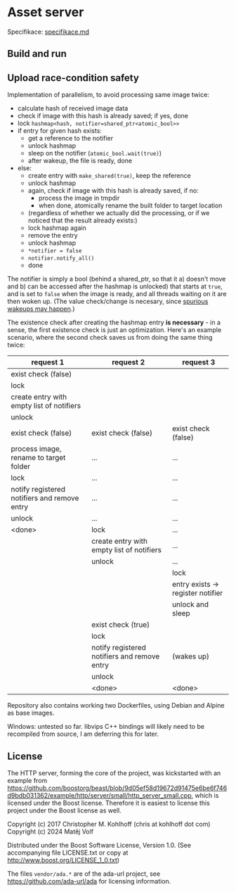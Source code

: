 # Asset server

Specifikace: [specifikace.md](specifikace.md)

## Build and run


## Upload race-condition safety

Implementation of parallelism, to avoid processing same image twice:

- calculate hash of received image data
- check if image with this hash is already saved; if yes, done
- lock `hashmap<hash, notifier=shared_ptr<atomic_bool>>`
- if entry for given hash exists:
  - get a reference to the notifier
  - unlock hashmap
  - sleep on the notifier (`atomic_bool.wait(true)`)
  - after wakeup, the file is ready, done
- else:
  - create entry with `make_shared(true)`, keep the reference
  - unlock hashmap
  - again, check if image with this hash is already saved, if no:
    - process the image in tmpdir
    - when done, atomically rename the built folder to target location
  - (regardless of whether we actually did the processing, or if we noticed that the result already exists:)
  - lock hashmap again
  - remove the entry
  - unlock hashmap
  - `*notifier = false`
  - `notifier.notify_all()`
  - done

The notifier is simply a bool (behind a shared_ptr, so that it a) doesn't move and b) can be accessed after the hashmap is unlocked) that starts at `true`, and is set to `false` when the image is ready, and all threads waiting on it are then woken up. (The value check/change is necesary, since [spurious wakeups may happen](https://en.cppreference.com/w/cpp/atomic/atomic/wait).)

The existence check after creating the hashmap entry **is necessary** - in a sense, the first existence check is just an optimization. Here's an example scenario, where the second check saves us from doing the same thing twice:

| request 1                                    | request 2                                    | request 3                         |
| -------------------------------------------- | -------------------------------------------- | --------------------------------- |
| exist check (false)                          |                                              |                                   |
| lock                                         |                                              |                                   |
| create entry with empty list of notifiers    |                                              |                                   |
| unlock                                       |                                              |                                   |
| exist check (false)                          | exist check (false)                          | exist check (false)               |
| process image, rename to target folder       | ...                                          | ...                               |
| lock                                         | ...                                          | ...                               |
| notify registered notifiers and remove entry | ...                                          | ...                               |
| unlock                                       | ...                                          | ...                               |
| \<done>                                      | lock                                         | ...                               |
|                                              | create entry with empty list of notifiers    | ...                               |
|                                              | unlock                                       | ...                               |
|                                              |                                              | lock                              |
|                                              |                                              | entry exists -> register notifier |
|                                              |                                              | unlock and sleep                  |
|                                              | exist check (true)                           |                                   |
|                                              | lock                                         |                                   |
|                                              | notify registered notifiers and remove entry | (wakes up)                        |
|                                              | unlock                                       |                                   |
|                                              | \<done>                                      | \<done>                           |



Repository also contains working two Dockerfiles, using Debian and Alpine as base images.

Windows: untested so far. libvips C++ bindings will likely need to be recompiled from source, I am deferring this for later.

<!-- ## Testing

`curl -i 'http://0.0.0.0:8000/api/upload?filename=any_filename_that_you_choose_suffix_doesnt_matter.png' -X POST --data-binary @$HOME/Pictures/image.jpeg`

--- -->

## License

The HTTP server, forming the core of the project, was kickstarted with an example from https://github.com/boostorg/beast/blob/9d05ef58d19672d91475e6be6f746d9bdb031362/example/http/server/small/http_server_small.cpp, which is licensed under the Boost license. Therefore it is easiest to license this project under the Boost license as well.

Copyright (c) 2017 Christopher M. Kohlhoff (chris at kohlhoff dot com)
Copyright (c) 2024 Matěj Volf

Distributed under the Boost Software License, Version 1.0. (See accompanying file LICENSE.txt or copy at http://www.boost.org/LICENSE_1_0.txt)

The files `vendor/ada.*` are of the ada-url project, see https://github.com/ada-url/ada for licensing information.
